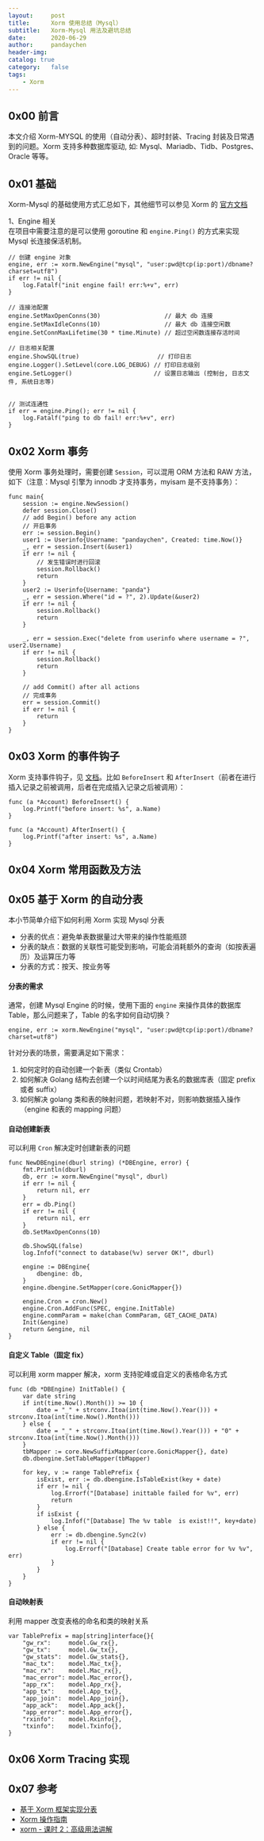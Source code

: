 ```yaml
---
layout:     post
title:      Xorm 使用总结（Mysql）
subtitle:   Xorm-Mysql 用法及避坑总结
date:       2020-06-29
author:     pandaychen
header-img:
catalog: true
category:   false
tags:
    - Xorm
---
```


##  0x00    前言
本文介绍 Xorm-MYSQL 的使用（自动分表）、超时封装、Tracing 封装及日常遇到的问题。Xorm 支持多种数据库驱动, 如: Mysql、Mariadb、Tidb、Postgres、Oracle 等等。

##  0x01  基础
Xorm-Mysql 的基础使用方式汇总如下，其他细节可以参见 Xorm 的 [官方文档](http://gobook.io/read/gitea.com/xorm/manual-en-US/)

1、Engine 相关 <br>
在项目中需要注意的是可以使用 goroutine 和 `engine.Ping()` 的方式来实现 Mysql 长连接保活机制。
```golang
// 创建 engine 对象
engine, err := xorm.NewEngine("mysql", "user:pwd@tcp(ip:port)/dbname?charset=utf8")
if err != nil {
    log.Fatalf("init engine fail! err:%+v", err)
}

// 连接池配置
engine.SetMaxOpenConns(30)                  // 最大 db 连接
engine.SetMaxIdleConns(10)                  // 最大 db 连接空闲数
engine.SetConnMaxLifetime(30 * time.Minute) // 超过空闲数连接存活时间

// 日志相关配置
engine.ShowSQL(true)                      // 打印日志
engine.Logger().SetLevel(core.LOG_DEBUG) // 打印日志级别
engine.SetLogger()                       // 设置日志输出 (控制台, 日志文件, 系统日志等)


// 测试连通性
if err = engine.Ping(); err != nil {
    log.Fatalf("ping to db fail! err:%+v", err)
}
```

##  0x02    Xorm 事务
使用 Xorm 事务处理时，需要创建 `Session`，可以混用 ORM 方法和 RAW 方法，如下（注意：Mysql 引擎为 innodb 才支持事务，myisam 是不支持事务）：
```golang
func main{
    session := engine.NewSession()
    defer session.Close()
    // add Begin() before any action
    // 开启事务
    err := session.Begin()
    user1 := Userinfo{Username: "pandaychen", Created: time.Now()}
    _, err = session.Insert(&user1)
    if err != nil {
        // 发生错误时进行回滚
        session.Rollback()
        return
    }
    user2 := Userinfo{Username: "panda"}
    _, err = session.Where("id = ?", 2).Update(&user2)
    if err != nil {
        session.Rollback()
        return
    }

    _, err = session.Exec("delete from userinfo where username = ?", user2.Username)
    if err != nil {
        session.Rollback()
        return
    }

    // add Commit() after all actions
    // 完成事务
    err = session.Commit()
    if err != nil {
        return
    }
}
```

##  0x03    Xorm 的事件钩子
Xorm 支持事件钩子，见 [文档](https://gobook.io/read/gitea.com/xorm/manual-zh-CN/chapter-12/index.html)。比如 `BeforeInsert` 和 `AfterInsert`（前者在进行插入记录之前被调用，后者在完成插入记录之后被调用）：
```golang
func (a *Account) BeforeInsert() {
	log.Printf("before insert: %s", a.Name)
}

func (a *Account) AfterInsert() {
	log.Printf("after insert: %s", a.Name)
}
```

##  0x04    Xorm 常用函数及方法

##  0x05    基于 Xorm 的自动分表
本小节简单介绍下如何利用 Xorm 实现 Mysql 分表
-   分表的优点：避免单表数据量过大带来的操作性能瓶颈
-   分表的缺点：数据的关联性可能受到影响，可能会消耗额外的查询（如按表遍历）及运算压力等
-   分表的方式：按天、按业务等

####    分表的需求
通常，创建 Mysql Engine 的时候，使用下面的 `engine` 来操作具体的数据库 Table，那么问题来了，Table 的名字如何自动切换？
```golang
engine, err := xorm.NewEngine("mysql", "user:pwd@tcp(ip:port)/dbname?charset=utf8")
```

针对分表的场景，需要满足如下需求：
1. 如何定时的自动创建一个新表（类似 Crontab）
2. 如何解决 Golang 结构去创建一个以时间结尾为表名的数据库表（固定 prefix 或者 suffix）
3. 如何解决 golang 类和表的映射问题，若映射不对，则影响数据插入操作（engine 和表的 mapping 问题）

####    自动创建新表
可以利用 `Cron` 解决定时创建新表的问题
```golang
func NewDBEngine(dburl string) (*DBEngine, error) {
    fmt.Println(dburl)
    db, err := xorm.NewEngine("mysql", dburl)
    if err != nil {
        return nil, err
    }
    err = db.Ping()
    if err != nil {
        return nil, err
    }
    db.SetMaxOpenConns(10)

    db.ShowSQL(false)
    log.Infof("connect to database(%v) server OK!", dburl)

    engine := DBEngine{
        dbengine: db,
    }
    engine.dbengine.SetMapper(core.GonicMapper{})

    engine.Cron = cron.New()
    engine.Cron.AddFunc(SPEC, engine.InitTable)
    engine.commParam = make(chan CommParam, GET_CACHE_DATA)
    Init(&engine)
    return &engine, nil
}
```

####    自定义 Table（固定 fix）
可以利用 xorm mapper 解决，xorm 支持驼峰或自定义的表格命名方式
```golang
func (db *DBEngine) InitTable() {
    var date string
    if int(time.Now().Month()) >= 10 {
        date = "_" + strconv.Itoa(int(time.Now().Year())) + strconv.Itoa(int(time.Now().Month()))
    } else {
        date = "_" + strconv.Itoa(int(time.Now().Year())) + "0" + strconv.Itoa(int(time.Now().Month()))
    }
    tbMapper := core.NewSuffixMapper(core.GonicMapper{}, date)
    db.dbengine.SetTableMapper(tbMapper)

    for key, v := range TablePrefix {
        isExist, err := db.dbengine.IsTableExist(key + date)
        if err != nil {
            log.Errorf("[Database] inittable failed for %v", err)
            return
        }
        if isExist {
            log.Infof("[Database] The %v table  is exist!!", key+date)
        } else {
            err := db.dbengine.Sync2(v)
            if err != nil {
                log.Errorf("[Database] Create table error for %v %v", err)
            }
        }
    }
}
```

####    自动映射表
利用 mapper 改变表格的命名和类的映射关系
```golang
var TablePrefix = map[string]interface{}{
    "gw_rx":     model.Gw_rx{},
    "gw_tx":     model.Gw_tx{},
    "gw_stats":  model.Gw_stats{},
    "mac_tx":    model.Mac_tx{},
    "mac_rx":    model.Mac_rx{},
    "mac_error": model.Mac_error{},
    "app_rx":    model.App_rx{},
    "app_tx":    model.App_tx{},
    "app_join":  model.App_join{},
    "app_ack":   model.App_ack{},
    "app_error": model.App_error{},
    "rxinfo":    model.Rxinfo{},
    "txinfo":    model.Txinfo{},
}
```

##  0x06    Xorm Tracing 实现

##  0x07    参考
-   [基于 Xorm 框架实现分表](https://blog.csdn.net/wyhstars/article/details/80609652)
-   [Xorm 操作指南](https://www.kancloud.cn/kancloud/xorm-manual-zh-cn)
-   [xorm - 课时 2：高级用法讲解](https://github.com/unknwon/wuwen.org/issues/6)